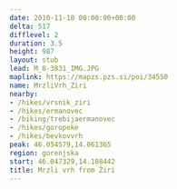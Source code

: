 ```yaml
---
date: 2010-11-10 00:00:00+00:00
delta: 517
difflevel: 2
duration: 3.5
height: 987
layout: stub
lead: M_8-3831_IMG.JPG
maplink: https://mapzs.pzs.si/poi/34550
name: MrzliVrh_Ziri
nearby:
- /hikes/vrsnik_ziri
- /hikes/ermanovec
- /biking/trebijaermanovec
- /hikes/goropeke
- /hikes/bevkovvrh
peak: 46.054579,14.061365
region: gorenjska
start: 46.047329,14.108442
title: Mrzli vrh from Žiri
---
```

